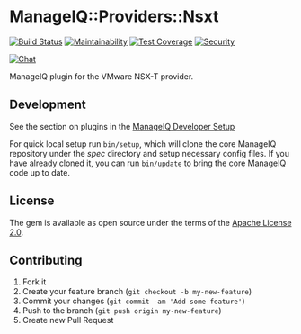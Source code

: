 # ManageIQ::Providers::Nsxt

[![Build Status](https://travis-ci.com/ManageIQ/manageiq-providers-nsxt.svg?branch=lasker)](https://travis-ci.com/ManageIQ/manageiq-providers-nsxt)
[![Maintainability](https://api.codeclimate.com/v1/badges/5a85697f338a65a3cfff/maintainability)](https://codeclimate.com/github/ManageIQ/manageiq-providers-nsxt/maintainability)
[![Test Coverage](https://api.codeclimate.com/v1/badges/5a85697f338a65a3cfff/test_coverage)](https://codeclimate.com/github/ManageIQ/manageiq-providers-nsxt/test_coverage)
[![Security](https://hakiri.io/github/ManageIQ/manageiq-providers-nsxt/lasker.svg)](https://hakiri.io/github/ManageIQ/manageiq-providers-nsxt/lasker)

[![Chat](https://badges.gitter.im/Join%20Chat.svg)](https://gitter.im/ManageIQ/manageiq-providers-nsxt?utm_source=badge&utm_medium=badge&utm_campaign=pr-badge&utm_content=badge)

ManageIQ plugin for the VMware NSX-T provider.

## Development

See the section on plugins in the [ManageIQ Developer Setup](http://manageiq.org/docs/guides/developer_setup/plugins)

For quick local setup run `bin/setup`, which will clone the core ManageIQ repository under the *spec* directory and setup necessary config files. If you have already cloned it, you can run `bin/update` to bring the core ManageIQ code up to date.

## License

The gem is available as open source under the terms of the [Apache License 2.0](http://www.apache.org/licenses/LICENSE-2.0).

## Contributing

1. Fork it
2. Create your feature branch (`git checkout -b my-new-feature`)
3. Commit your changes (`git commit -am 'Add some feature'`)
4. Push to the branch (`git push origin my-new-feature`)
5. Create new Pull Request
